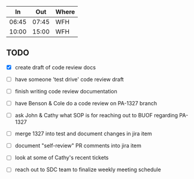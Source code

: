 
| In    | Out   | Where |
| ----- | ----- | ----- |
| 06:45 | 07:45 | WFH   |
| 10:00 | 15:00 | WFH   |


## TODO
- [x] create draft of code review docs
- [ ] have someone 'test drive' code review draft
- [ ] finish writing code review documentation
- [ ] have Benson & Cole do a code review on PA-1327 branch
- [ ] ask John & Cathy what SOP is for reaching out to BUOF regarding PA-1327
- [ ] merge 1327 into test and document changes in jira item
- [ ] document "self-review" PR comments into jira item
- [ ] look at some of Cathy's recent tickets
- [ ] reach out to SDC team to finalize weekly meeting schedule

